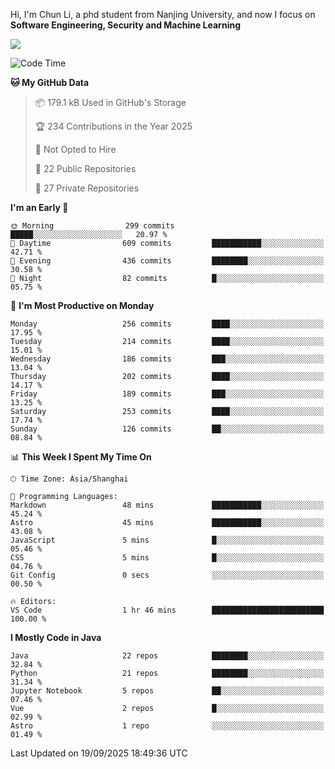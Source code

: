Hi, I'm Chun Li, a phd student from Nanjing University, and now I focus on **Software Engineering, Security and Machine Learning**

<!--![GitHub Snake Light](https://github.com/pppppkun/pppppkun/blob/output/github-snake.svg#gh-light-mode-only)-->
<!--![GitHub Snake dark](https://github.com/pppppkun/pppppkun/blob/output/github-snake-dark.svg#gh-dark-mode-only)-->

![](https://komarev.com/ghpvc/?username=pppppkun)
<!--START_SECTION:waka-->
![Code Time](http://img.shields.io/badge/Code%20Time-2%2C198%20hrs%209%20mins-blue)

**🐱 My GitHub Data** 

> 📦 179.1 kB Used in GitHub's Storage 
 > 
> 🏆 234 Contributions in the Year 2025
 > 
> 🚫 Not Opted to Hire
 > 
> 📜 22 Public Repositories 
 > 
> 🔑 27 Private Repositories 
 > 
**I'm an Early 🐤** 

```text
🌞 Morning                299 commits         █████░░░░░░░░░░░░░░░░░░░░   20.97 % 
🌆 Daytime                609 commits         ███████████░░░░░░░░░░░░░░   42.71 % 
🌃 Evening                436 commits         ████████░░░░░░░░░░░░░░░░░   30.58 % 
🌙 Night                  82 commits          █░░░░░░░░░░░░░░░░░░░░░░░░   05.75 % 
```
📅 **I'm Most Productive on Monday** 

```text
Monday                   256 commits         ████░░░░░░░░░░░░░░░░░░░░░   17.95 % 
Tuesday                  214 commits         ████░░░░░░░░░░░░░░░░░░░░░   15.01 % 
Wednesday                186 commits         ███░░░░░░░░░░░░░░░░░░░░░░   13.04 % 
Thursday                 202 commits         ████░░░░░░░░░░░░░░░░░░░░░   14.17 % 
Friday                   189 commits         ███░░░░░░░░░░░░░░░░░░░░░░   13.25 % 
Saturday                 253 commits         ████░░░░░░░░░░░░░░░░░░░░░   17.74 % 
Sunday                   126 commits         ██░░░░░░░░░░░░░░░░░░░░░░░   08.84 % 
```


📊 **This Week I Spent My Time On** 

```text
🕑︎ Time Zone: Asia/Shanghai

💬 Programming Languages: 
Markdown                 48 mins             ███████████░░░░░░░░░░░░░░   45.24 % 
Astro                    45 mins             ███████████░░░░░░░░░░░░░░   43.08 % 
JavaScript               5 mins              █░░░░░░░░░░░░░░░░░░░░░░░░   05.46 % 
CSS                      5 mins              █░░░░░░░░░░░░░░░░░░░░░░░░   04.76 % 
Git Config               0 secs              ░░░░░░░░░░░░░░░░░░░░░░░░░   00.50 % 

🔥 Editors: 
VS Code                  1 hr 46 mins        █████████████████████████   100.00 % 
```

**I Mostly Code in Java** 

```text
Java                     22 repos            ████████░░░░░░░░░░░░░░░░░   32.84 % 
Python                   21 repos            ████████░░░░░░░░░░░░░░░░░   31.34 % 
Jupyter Notebook         5 repos             ██░░░░░░░░░░░░░░░░░░░░░░░   07.46 % 
Vue                      2 repos             █░░░░░░░░░░░░░░░░░░░░░░░░   02.99 % 
Astro                    1 repo              ░░░░░░░░░░░░░░░░░░░░░░░░░   01.49 % 
```




 Last Updated on 19/09/2025 18:49:36 UTC
<!--END_SECTION:waka-->
